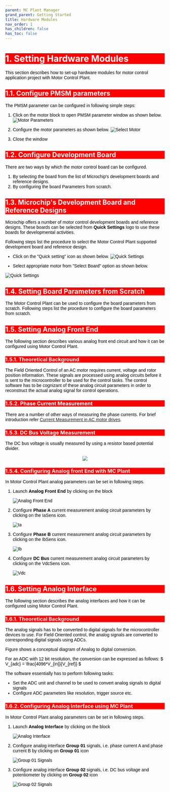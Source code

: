 ```yaml
---
parent: MC Plant Manager 
grand_parent: Getting Started
title: Hardware Modules
nav_order: 1
has_children: false
has_toc: false
--- 
```

<!-- Styling  -->
<style>
 body {
        counter-reset: h1;
        padding: 20px;
    }

   h1 {
        background-color: red;
        color: white;
        counter-reset: h2
    }

    h2 {
        background-color: red;
        color: white;
        counter-reset: h3
    }

    h3 {
        background-color: red;
        color: white;
        counter-reset: h4
    }

    h1:before {
        background-color: red;
        color: white;
        counter-increment: h1;
        content: counter(h1) ". "
    }

    h2:before {
        background-color: red;
        color: white;
        counter-increment: h2;
        content: counter(h1) "." counter(h2) ". "
    }

    h3:before {
        background-color: red;
        color: white;
        counter-increment: h3;
        content: counter(h1) "." counter(h2) "." counter(h3) ". "
    }

    h4:before {
        background-color: red;
        color: white;
        counter-increment: h4;
        content: counter(h1) "." counter(h2) "." counter(h3) "." counter(h4) ". "
    }
    p{
        color: black;
        font-family: "Arial", Helvetica, sans-serif;
    }

    article {
        max-width: 50em;
        background: white;
        padding: 2em;
        margin: 1em auto;
    }

    .table-of-contents {
        float: right;
        width: 40%;
        background: #eee;
        font-size: 0.8em;
        padding: 1em 2em;
        margin: 0 0 0.5em 0.5em;
    }
    .table-of-contents ul {
        padding: 0;
    }
    .table-of-contents li {
        margin: 0 0 0.25em 0;
    }
    .table-of-contents a {
        text-decoration: none;
    }
    .table-of-contents a:hover,
    .table-of-contents a:active {
        text-decoration: underline;
    }

    h3:target {
        animation: highlight 1s ease;
    }

    @keyframes highlight {
    from { background: yellow; }
    to { background: white; }
    }

    li{
        color: black;
        font-family: "Arial", Helvetica, sans-serif;
    }

    table{
        color: black;
        font-family: "Arial", Helvetica, sans-serif;
    }

    }
}
</style>

# Setting Hardware Modules
This section describes how to set-up hardware modules for motor control application project with Motor Control Plant.

## Configure PMSM parameters
The PMSM parameter can be configured in following simple steps:

1.  Click on the motor block to open PMSM parameter window as shown below.
![Motor Parameters](images/motor_parameters_01.jpg "Motor Parameters")

2. Configure the motor parameters as shown below.
![Select Motor](images/motor_parameters_02.JPG "Select Motor")

3. Close the window 
## Configure Development Board
There are two ways by which the motor control board can be configured.
1. By selecting the board from the list of Microchip's development boards and reference designs.
2. By configuring the board Parameters from scratch.

## Microchip's Development Board and Reference Designs
Microchip offers a number of motor control development boards and reference designs. These boards can be selected from **Quick Settings** logo to use these boards for developmental activities. 

Following steps list the procedure to select the Motor Control Plant supported development board and reference design.

- Click on the "Quick setting" icon as shown below.
![Quick Settings](images/quick_settings.jpg "Quick Settings")

- Select appropriate motor from "Select Board" option as shown below.

![Quick Settings](images/quick_settings_01.png "Quick Settings")


## Setting Board Parameters from Scratch
The Motor Control Plant can be used to configure the board parameters from scratch. Following steps list the procedure to configure the board parameters from scratch.

## Setting Analog Front End 
The following section describes various analog front end circuit and how it can be configured using Motor Control Plant.

### Theoretical Background
The Field Oriented Control of an AC motor requires current, voltage and rotor position information. These signals are processed using analog circuits before it is sent to the microcontroller to be used for the control tasks. The control software has to be cognizant of these analog circuit parameters in order to reconstruct the actual analog signal for control operations.

### Phase Current Measurement
There are a number of other ways of measuring the phase currents. For brief introduction refer [Current Measurement in AC motor drives](current_measurement.md). 


### DC Bus Voltage Measurement
The DC bus voltage is usually measured by using a resistor based potential divider.
 
<!-- $
V_{DC} = \frac{R_{BOTTOM} + R_{TOP}}{R_{BOTTOM}}V_{o}
$ --> 
<p align = center>
<img style="transform: translateY(0.1em); background: white;" src="..\..\..\..\svg\aR7vmVqBu4.svg">
</p>


### Configuring Analog front End with MC Plant
In Motor Control Plant analog parameters can be set in following steps.

1. Launch **Analog Front End** by clicking on the block

    ![Analog Front End](images/analog_front_end.jpg "Analog Front End")

2. Configure **Phase A** current measurement analog circuit parameters by clicking on the IaSens icon.

    ![Ia](images/analog_front_end_ia.jpg "Ia")

2. Configure **Phase B** current measurement analog circuit parameters by clicking on the IbSens icon.

    ![Ib](images/analog_front_end_ib.jpg "Ib")

2. Configure **DC Bus** current measurement analog circuit parameters by clicking on the VdcSens icon.

    ![Vdc](images/analog_front_end_vdc.jpg "Vdc")



## Setting Analog Interface
The following section describes the analog interfaces and how it can be configured using Motor Control Plant.

### Theoretical Background
The analog signals has to be converted to digital signals for the microcontroller devices to use. For Field Oriented control, the analog signals are converted to corresponding digital signals using ADCs. 

Figure shows a conceptual diagram of Analog to digital conversion.


For an ADC with 12 bit resolution, the conversion can be expressed as follows:
$
V_{adc} = \frac{4096*V_{in}}{V_{ref}}
$

The software essentially has to perform following tasks:
- Set the ADC unit and channel to be used to convert analog signals to digital signals
- Configure ADC parameters like resolution, trigger source etc.

### Configuring Analog Interface using MC Plant
In Motor Control Plant analog parameters can be set in following steps.

1. Launch **Analog Interface** by clicking on the block

    ![Analog Interface](images/analog_interface.jpg "Analog Interface")

2. Configure analog interface **Group 01** signals, i.e. phase current A and phase current B by clicking on **Group 01** icon

    ![Group 01 Signals](images/analog_interface_group_01.jpg "Group 01 Signals")

3. Configure analog interface **Group 02** signals, i.e. DC bus voltage and potentiometer by clicking on **Group 02** icon

    ![Group 02 Signals](images/analog_interface_group_02.jpg "Group 02 Signals")


